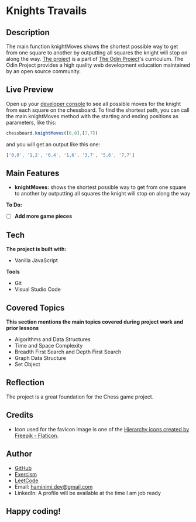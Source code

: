# Knights Travails
## Description
The main function knightMoves shows the shortest possible way to get from one square to another by outputting all squares the knight will stop on along the way. [The project](https://www.theodinproject.com/lessons/javascript-knights-travails) is a part of [The Odin Project](https://www.theodinproject.com/dashboard)'s curriculum. The Odin Project provides a high quality web development education maintained by an open source community.
## Live Preview
Open up your [developer console](https://haminimi.github.io/binary-knights-travails/) to see all possible moves for the knight from each square on the chessboard. To find the shortest path, you can call the main knightMoves method with the starting and ending positions as parameters, like this: 
```javascript
chessboard.knightMoves([0,0],[7,7]) 
```
and you will get an output like this one: 
```javascript
['0,0', '1,2', '0,4', '1,6', '3,7', '5,6', '7,7']
```
## Main Features
- **knightMoves:** shows the shortest possible way to get from one square to another by outputting all squares the knight will stop on along the way

**To Do:**
- [ ] **Add more game pieces**
## Tech
**The project is built with:**
- Vanilla JavaScript

**Tools**
- Git
- Visual Studio Code
## Covered Topics
**This section mentions the main topics covered during project work and prior lessons**
- Algorithms and Data Structures
- Time and Space Complexity
- Breadth First Search and Depth First Search
- Graph Data Structure
- Set Object
## Reflection
The project is a great foundation for the Chess game project.
## Credits
- Icon used for the favicon image is one of the [Hierarchy icons created by Freepik - Flaticon](https://www.flaticon.com/free-icons/hierarchy).
## Author
- [GitHub](https://github.com/Haminimi)
- [Exercism](https://exercism.org/profiles/Haminimi)
- [LeetCode](https://leetcode.com/Haminimi/)
- Email: haminimi.dev@gmail.com
- LinkedIn: A profile will be available at the time I am job ready
## Happy coding!
